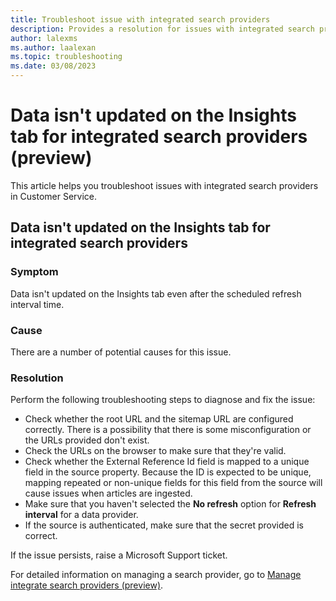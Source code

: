 ```yaml
---
title: Troubleshoot issue with integrated search providers
description: Provides a resolution for issues with integrated search providers (preview) in Dynamics 365 Customer Service.
author: lalexms
ms.author: laalexan
ms.topic: troubleshooting
ms.date: 03/08/2023
---
```


# Data isn't updated on the Insights tab for integrated search providers (preview)

This article helps you troubleshoot issues with integrated search providers in Customer Service.

## Data isn't updated on the Insights tab for integrated search providers

### Symptom

Data isn't updated on the Insights tab even after the scheduled refresh interval time.

### Cause

There are a number of potential causes for this issue.

### Resolution

Perform the following troubleshooting steps to diagnose and fix the issue:

- Check whether the root URL and the sitemap URL are configured correctly. There is a possibility that there is some misconfiguration or the URLs provided don't exist.
- Check the URLs on the browser to make sure that they're valid.
- Check whether the External Reference Id field is mapped to a unique field in the source property. Because the ID is expected to be unique, mapping repeated or non-unique fields for this field from the source will cause issues when articles are ingested.
- Make sure that you haven't selected the **No refresh** option for **Refresh interval** for a data provider.
- If the source is authenticated, make sure that the secret provided is correct.

If the issue persists, raise a Microsoft Support ticket.

For detailed information on managing a search provider, go to [Manage integrate search providers (preview)](/dynamics365/customer-service/add-search-provider#manage-integrated-search-providers-preview).
  
